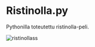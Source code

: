# Ristinolla.py
Pythonilla toteutettu ristinolla-peli.


![ristinollass](https://user-images.githubusercontent.com/34383558/98962201-1317dc00-250f-11eb-9679-2a199d56ee54.PNG)
